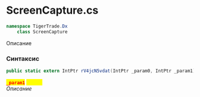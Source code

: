 
# ScreenCapture.cs
```csharp
namespace TigerTrade.Dx  
    class ScreenCapture
```

Описание

### Синтаксис
```csharp
public static extern IntPtr rV4jcN5vdat(IntPtr _param0, IntPtr _param1)
```

<mark style="color:red;">**`_param1`**</mark> <mark style="color:yellow;">`IntPtr`</mark>  
 *Описание*  
  

                    
                    